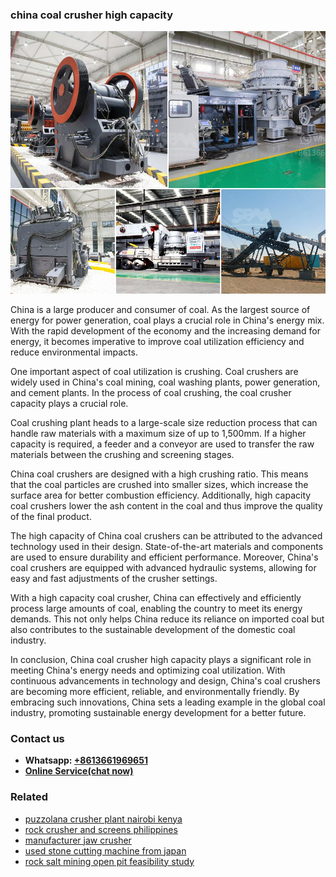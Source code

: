 <h3>china coal crusher high capacity</h3><img src='1704951522.jpg' alt=''><p>China is a large producer and consumer of coal. As the largest source of energy for power generation, coal plays a crucial role in China's energy mix. With the rapid development of the economy and the increasing demand for energy, it becomes imperative to improve coal utilization efficiency and reduce environmental impacts.</p><p>One important aspect of coal utilization is crushing. Coal crushers are widely used in China's coal mining, coal washing plants, power generation, and cement plants. In the process of coal crushing, the coal crusher capacity plays a crucial role.</p><p>Coal crushing plant heads to a large-scale size reduction process that can handle raw materials with a maximum size of up to 1,500mm. If a higher capacity is required, a feeder and a conveyor are used to transfer the raw materials between the crushing and screening stages.</p><p>China coal crushers are designed with a high crushing ratio. This means that the coal particles are crushed into smaller sizes, which increase the surface area for better combustion efficiency. Additionally, high capacity coal crushers lower the ash content in the coal and thus improve the quality of the final product.</p><p>The high capacity of China coal crushers can be attributed to the advanced technology used in their design. State-of-the-art materials and components are used to ensure durability and efficient performance. Moreover, China's coal crushers are equipped with advanced hydraulic systems, allowing for easy and fast adjustments of the crusher settings.</p><p>With a high capacity coal crusher, China can effectively and efficiently process large amounts of coal, enabling the country to meet its energy demands. This not only helps China reduce its reliance on imported coal but also contributes to the sustainable development of the domestic coal industry.</p><p>In conclusion, China coal crusher high capacity plays a significant role in meeting China's energy needs and optimizing coal utilization. With continuous advancements in technology and design, China's coal crushers are becoming more efficient, reliable, and environmentally friendly. By embracing such innovations, China sets a leading example in the global coal industry, promoting sustainable energy development for a better future.</p><h3>Contact us</h3><ul><li><strong>Whatsapp:&nbsp;<a href="https://wa.me/8613661969651">+8613661969651</a></strong></li><li><a href="https://swt.shibang-china.com/?git&amp;zhl&amp;china coal crusher high capacity"><strong>Online Service(chat now)</strong></a></li></ul><h3>Related</h3><ul><li><a href='puzzolana crusher plant nairobi kenya.md'>puzzolana crusher plant nairobi kenya</a></li><li><a href='rock crusher and screens philippines.md'>rock crusher and screens philippines</a></li><li><a href='manufacturer jaw crusher.md'>manufacturer jaw crusher</a></li><li><a href='used stone cutting machine from japan.md'>used stone cutting machine from japan</a></li><li><a href='rock salt mining open pit feasibility study.md'>rock salt mining open pit feasibility study</a></li></ul>